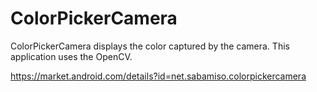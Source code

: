 ColorPickerCamera
====
ColorPickerCamera displays the color captured by the camera.
This application uses the OpenCV.

https://market.android.com/details?id=net.sabamiso.colorpickercamera
